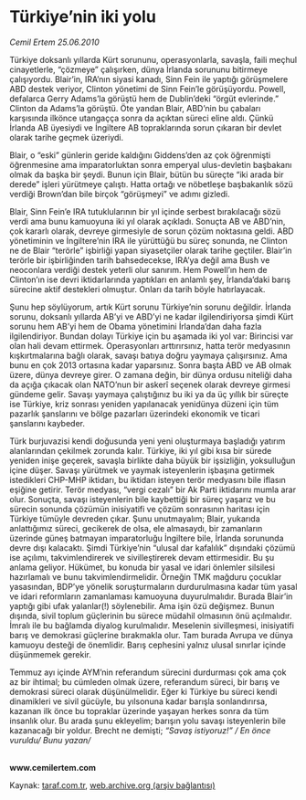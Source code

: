 # Türkiye’nin iki yolu

*Cemil Ertem 25.06.2010*

<div class="yazi"><p>Türkiye doksanlı yıllarda Kürt sorununu, operasyonlarla, savaşla, faili meçhul cinayetlerle, “çözmeye” çalışırken, dünya İrlanda sorununu bitirmeye çalışıyordu. Blair’in, IRA’nın siyasi kanadı, Sinn Fein ile yaptığı görüşmelere ABD destek veriyor, Clinton yönetimi de Sinn Fein’le görüşüyordu. Powell, defalarca Gerry Adams’la görüştü hem de Dublin’deki “örgüt evlerinde.” Clinton da Adams’la görüştü. Öte yandan Blair, ABD’nin bu çabaları karşısında ilkönce utangaçça sonra da açıktan süreci eline aldı. Çünkü İrlanda AB üyesiydi ve İngiltere AB topraklarında sorun çıkaran bir devlet olarak tarihe geçmek üzeriydi. </p>
<p>Blair, o “eski” günlerin geride kaldığını Giddens’den az çok öğrenmişti öğrenmesine ama imparatorluktan sonra emperyal ulus-devletin başbakanı olmak da başka bir şeydi. Bunun için Blair, bütün bu süreçte “iki arada bir derede” işleri yürütmeye çalıştı. Hatta ortağı ve nöbetleşe başbakanlık sözü verdiği Brown’dan bile birçok “görüşmeyi” ve adımı gizledi. </p>
<p>Blair, Sinn Fein’e IRA tutuklularının bir yıl içinde serbest bırakılacağı sözü verdi ama bunu kamuoyuna iki yıl olarak açıkladı. Sonuçta AB ve ABD’nin, çok kararlı olarak, devreye girmesiyle de sorun çözüm noktasına geldi. ABD yönetiminin ve İngiltere’nin IRA ile yürüttüğü bu süreç sonunda, ne Clinton ne de Blair “terörle” işbirliği yapan siyasetçiler olarak tarihe geçtiler. Blair’in terörle bir işbirliğinden tarih bahsedecekse, IRA’ya değil ama Bush ve neoconlara verdiği destek yeterli olur sanırım. Hem Powell’ın hem de Clinton’ın ise devri iktidarlarında yaptıkları en anlamlı şey, İrlanda’daki barış sürecine aktif destekleri olmuştur. Onları da tarih böyle hatırlayacak. </p>
<p>Şunu hep söylüyorum, artık Kürt sorunu Türkiye’nin sorunu değildir. İrlanda sorunu, doksanlı yıllarda AB’yi ve ABD’yi ne kadar ilgilendiriyorsa şimdi Kürt sorunu hem AB’yi hem de Obama yönetimini İrlanda’dan daha fazla ilgilendiriyor. Bundan dolayı Türkiye için bu aşamada iki yol var: Birincisi var olan hali devam ettirmek. Operasyonları arttırırsınız, hatta terör medyasının kışkırtmalarına bağlı olarak, savaşı batıya doğru yaymaya çalışırsınız. Ama bunu en çok 2013 ortasına kadar yaparsınız. Sonra başta ABD ve AB olmak üzere, dünya devreye girer. O zamana değin, bir dünya ordusu niteliği daha da açığa çıkacak olan NATO’nun bir askerî seçenek olarak devreye girmesi gündeme gelir. Savaşı yaymaya çalıştığınız bu iki ya da üç yıllık bir süreçte ise Türkiye, kriz sonrası yeniden yapılanacak yenidünya düzeni için tüm pazarlık şanslarını ve bölge pazarları üzerindeki ekonomik ve ticari şanslarını kaybeder. </p>
<p>Türk burjuvazisi kendi doğusunda yeni yeni oluşturmaya başladığı yatırım alanlarından çekilmek zorunda kalır. Türkiye, iki yıl gibi kısa bir sürede yeniden inişe geçerek, savaşla birlikte daha büyük bir işsizliğin, yoksulluğun içine düşer. Savaşı yürütmek ve yaymak isteyenlerin işbaşına getirmek istedikleri CHP-MHP iktidarı, bu iktidarı isteyen terör medyasını bile iflasın eşiğine getirir. Terör medyası, “vergi cezalı” bir Ak Parti iktidarını mumla arar olur. Sonuçta, savaşı isteyenlerin bile kaybettiği bir süreç yaşarız ve bu sürecin sonunda çözümün inisiyatifi ve çözüm sonrasının haritası için Türkiye tümüyle devreden çıkar. Şunu unutmayalım; Blair, yukarıda anlattığımız süreci, gecikerek de olsa, ele almasaydı, bir zamanların üzerinde güneş batmayan imparatorluğu İngiltere bile, İrlanda sorununda devre dışı kalacaktı. Şimdi Türkiye’nin “ulusal dar kafalılık” dışındaki çözümü ise açılımı, takvimlendirerek ve sivilleştirerek devam ettirmesidir. Bu şu anlama geliyor. Hükümet, bu konuda bir yasal ve idari önlemler silsilesi hazırlamalı ve bunu takvimlendirmelidir. Örneğin TMK mağduru çocuklar yasasından, BDP’ye yönelik soruşturmaların durdurulmasına kadar tüm yasal ve idari reformların zamanlaması kamuoyuna duyurulmalıdır. Burada Blair’in yaptığı gibi ufak yalanlar(!) söylenebilir. Ama işin özü değişmez. Bunun dışında, sivil toplum güçlerinin bu sürece müdahil olmasının önü açılmalıdır. İmralı ile bu bağlamda diyalog kurulmalıdır. Meselenin sivilleşmesi, inisiyatifi barış ve demokrasi güçlerine bırakmakla olur. Tam burada Avrupa ve dünya kamuoyu desteği de önemlidir. Barış cephesini yalnız ulusal sınırlar içinde düşünmemek gerekir.</p>
<p>Temmuz ayı içinde AYM’nin referandum sürecini durdurması çok ama çok az bir ihtimal; bu cümleden olmak üzere, referandum süreci, bir barış ve demokrasi süreci olarak düşünülmelidir. Eğer ki Türkiye bu süreci kendi dinamikleri ve sivil gücüyle, bu yılsonuna kadar barışla sonlandırırsa, kazanan ilk önce bu topraklar üzerinde yaşayan herkes sonra da tüm insanlık olur. Bu arada şunu ekleyelim; barışın yolu savaşı isteyenlerin bile kazanacağı bir yoldur. Brecht ne demişti; <i>“Savaş istiyoruz!” / En önce vuruldu/ Bunu yazan/</i> </p>
<p><b><br/>www.cemilertem.com </b></p></div>

Kaynak: [taraf.com.tr](http://www.taraf.com.tr:80/cemil-ertem/makale-turkiye-nin-iki-yolu.htm), [web.archive.org (arşiv bağlantısı)](http://web.archive.org/web/20100628140419/http://www.taraf.com.tr:80/cemil-ertem/makale-turkiye-nin-iki-yolu.htm)

